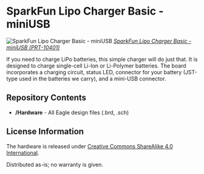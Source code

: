 SparkFun Lipo Charger Basic - miniUSB
=======================================

![SparkFun Lipo Charger Basic - miniUSB](https://cdn.sparkfun.com//assets/parts/4/8/6/3/10401-05.jpg)
[*SparkFun Lipo Charger Basic - miniUSB (PRT-10401)*](https://www.sparkfun.com/products/10401)

If you need to charge LiPo batteries, this simple charger will do just that. It is designed to charge single-cell Li-Ion or Li-Polymer batteries.
The board incorporates a charging circuit, status LED, connector for your battery (JST-type used in the batteries we carry), and a mini-USB connector.

Repository Contents
-------------------
* **/Hardware** - All Eagle design files (.brd, .sch)


License Information
-------------------
The hardware is released under [Creative Commons ShareAlike 4.0 International](https://creativecommons.org/licenses/by-sa/4.0/).

Distributed as-is; no warranty is given.

